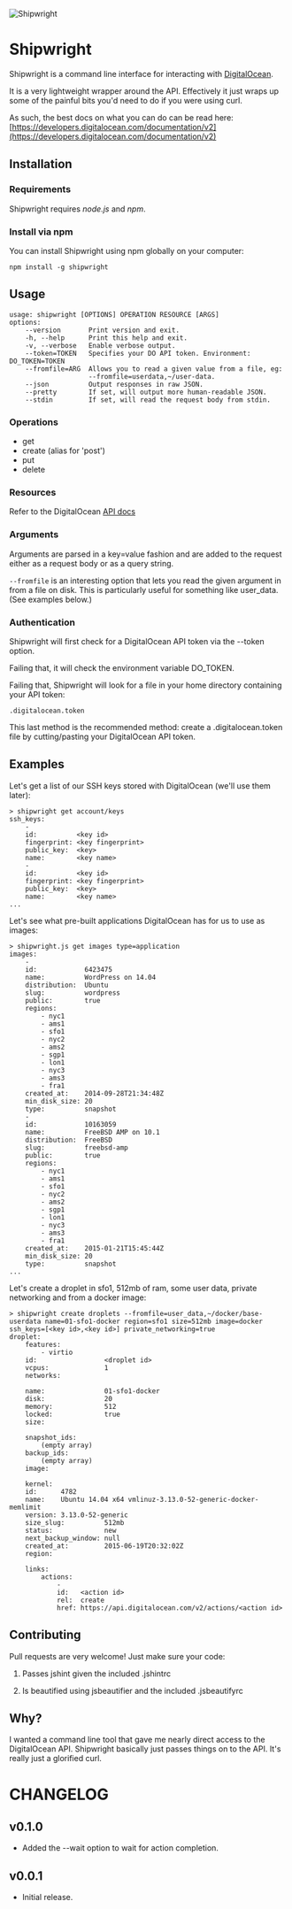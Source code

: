 ![Shipwright](/shipwright.jpg?raw=true)

Shipwright
=========

Shipwright is a command line interface for interacting with [DigitalOcean](https://digitalocean.com/).

It is a very lightweight wrapper around the API. Effectively it just wraps up some of the painful
bits you'd need to do if you were using curl.

As such, the best docs on what you can do can be read here: [https://developers.digitalocean.com/documentation/v2](https://developers.digitalocean.com/documentation/v2)

## Installation

### Requirements

Shipwright requires *node.js* and *npm*.

### Install via npm

You can install Shipwright using npm globally on your computer:

```
npm install -g shipwright
```

## Usage

```
usage: shipwright [OPTIONS] OPERATION RESOURCE [ARGS]
options:
    --version       Print version and exit.
    -h, --help      Print this help and exit.
    -v, --verbose   Enable verbose output.
    --token=TOKEN   Specifies your DO API token. Environment: DO_TOKEN=TOKEN
    --fromfile=ARG  Allows you to read a given value from a file, eg:
                    --fromfile=userdata,~/user-data.
    --json          Output responses in raw JSON.
    --pretty        If set, will output more human-readable JSON.
    --stdin         If set, will read the request body from stdin.
```

### Operations

- get
- create (alias for 'post')
- put
- delete

### Resources

Refer to the DigitalOcean [API docs](https://developers.digitalocean.com/documentation/v2)

### Arguments

Arguments are parsed in a key=value fashion and are added to the request either as a request
body or as a query string.

```--fromfile``` is an interesting option that lets you read the given argument in from a
file on disk. This is particularly useful for something like user_data. (See examples below.)

### Authentication

Shipwright will first check for a DigitalOcean API token via the --token option.

Failing that, it will check the environment variable DO_TOKEN.

Failing that, Shipwright will look for a file in your home directory containing your API token:

```
.digitalocean.token
```

This last method is the recommended method: create a .digitalocean.token file by cutting/pasting your
DigitalOcean API token.

## Examples

Let's get a list of our SSH keys stored with DigitalOcean (we'll use them later):

```
> shipwright get account/keys
ssh_keys: 
    - 
    id:          <key id>
    fingerprint: <key fingerprint>
    public_key:  <key>
    name:        <key name>
    - 
    id:          <key id>
    fingerprint: <key fingerprint>
    public_key:  <key>
    name:        <key name>
...
```

Let's see what pre-built applications DigitalOcean has for us to use as images:

```
> shipwright.js get images type=application
images: 
    - 
    id:            6423475
    name:          WordPress on 14.04
    distribution:  Ubuntu
    slug:          wordpress
    public:        true
    regions: 
        - nyc1
        - ams1
        - sfo1
        - nyc2
        - ams2
        - sgp1
        - lon1
        - nyc3
        - ams3
        - fra1
    created_at:    2014-09-28T21:34:48Z
    min_disk_size: 20
    type:          snapshot
    - 
    id:            10163059
    name:          FreeBSD AMP on 10.1
    distribution:  FreeBSD
    slug:          freebsd-amp
    public:        true
    regions: 
        - nyc1
        - ams1
        - sfo1
        - nyc2
        - ams2
        - sgp1
        - lon1
        - nyc3
        - ams3
        - fra1
    created_at:    2015-01-21T15:45:44Z
    min_disk_size: 20
    type:          snapshot
...
```

Let's create a droplet in sfo1, 512mb of ram, some user data, private networking and from a docker image:

```
> shipwright create droplets --fromfile=user_data,~/docker/base-userdata name=01-sfo1-docker region=sfo1 size=512mb image=docker ssh_keys=[<key id>,<key id>] private_networking=true 
droplet: 
    features: 
        - virtio
    id:                 <droplet id>
    vcpus:              1
    networks: 

    name:               01-sfo1-docker
    disk:               20
    memory:             512
    locked:             true
    size: 

    snapshot_ids: 
        (empty array)
    backup_ids: 
        (empty array)
    image: 

    kernel: 
    id:      4782
    name:    Ubuntu 14.04 x64 vmlinuz-3.13.0-52-generic-docker-memlimit
    version: 3.13.0-52-generic
    size_slug:          512mb
    status:             new
    next_backup_window: null
    created_at:         2015-06-19T20:32:02Z
    region: 

    links: 
        actions: 
            - 
            id:   <action id>
            rel:  create
            href: https://api.digitalocean.com/v2/actions/<action id>
```

## Contributing

Pull requests are very welcome! Just make sure your code:

1) Passes jshint given the included .jshintrc

2) Is beautified using jsbeautifier and the included .jsbeautifyrc

## Why?

I wanted a command line tool that gave me nearly direct access to the DigitalOcean API. Shipwright
basically just passes things on to the API. It's really just a glorified curl.

# CHANGELOG

v0.1.0
------
- Added the --wait option to wait for action completion.

v0.0.1
------
- Initial release.
